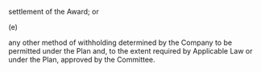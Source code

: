 settlement of the Award; or

(e)

any  other  method  of  withholding  determined  by  the  Company  to  be  permitted
under  the  Plan  and,  to  the  extent  required  by  Applicable  Law  or  under  the  Plan,  approved  by  the
Committee.